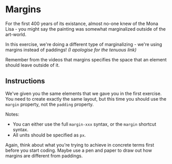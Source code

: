 # Margins

For the first 400 years of its existance, almost no-one knew of the Mona Lisa - you might say the painting was somewhat marginalized outside of the art-world.

In this exercise, we're doing a different type of marginalizing - we're using margins instead of paddings! _(I apologise for the tenuous link)_

Remember from the videos that margins specifies the space that an element should leave outside of it.

## Instructions

We've given you the same elements that we gave you in the first exercise. You need to create exactly the same layout, but this time you should use the `margin` property, not the `padding` property.

Notes:

- You can either use the full `margin-xxx` syntax, or the `margin` shortcut syntax.
- All units should be specified as `px`.

Again, think about what you're trying to achieve in concrete terms first before you start coding. Maybe use a pen and paper to draw out how margins are different from paddings.
